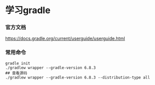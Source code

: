 # 学习gradle
### 官方文档

https://docs.gradle.org/current/userguide/userguide.html

### 常用命令

```shell
gradle init
./gradlew wrapper --gradle-version 6.8.3 
## 查看源码
./gradlew wrapper --gradle-version 6.8.3 --distribution-type all
```


